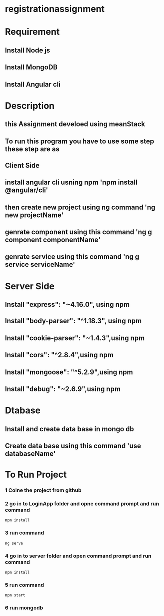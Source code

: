 # registrationassignment
# Requirement
## Install Node js
## Install MongoDB
## Install Angular cli
# Description
## this Assignment develoed using meanStack
## To run this program you have to use some step these step are as
## Client Side
## install angular cli usning npm 'npm install @angular/cli'
## then create new project using ng command 'ng new projectName'
## genrate component using this command 'ng g component componentName'
## genrate service using this command 'ng g service serviceName'
 
# Server Side
## Install "express": "~4.16.0", using npm
## Install "body-parser": "^1.18.3", using npm
## Install "cookie-parser": "~1.4.3",using npm
## Install "cors": "^2.8.4",using npm
## Install "mongoose": "^5.2.9",using npm
## Install "debug": "~2.6.9",using npm
# Dtabase
## Install and create data base in mongo db
## Create data base using this command 'use databaseName'

# To Run Project

### 1 Colne the project from github
### 2 go in to  LoginApp folder and opne command prompt and run command
 ```npm install``` 
### 3 run command 
 ```ng serve```
### 4 go in to server folder and open  command prompt and run command 
 ```npm install```
### 5 run command 
```npm start```
### 6 run mongodb